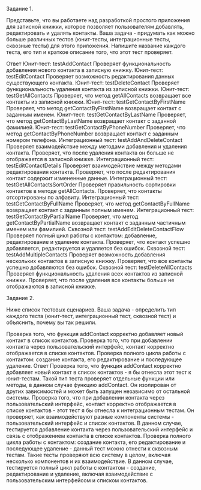 Задание 1.

Представьте, что вы работаете над разработкой простого приложения для записной книжки,
которое позволяет пользователям добавлять, редактировать и удалять контакты.
Ваша задача - придумать как можно больше различных тестов (юнит-тесты, интеграционные тесты, сквозные тесты) для этого приложения.
Напишите название каждого теста, его тип и краткое описание того, что этот тест проверяет.

Ответ
Юнит-тест: testAddContact Проверяет функциональность добавления нового контакта в записную книжку.
Юнит-тест: testEditContact Проверяет возможность редактирования данных существующего контакта.
Юнит-тест: testDeleteContact Проверяет функциональность удаления контакта из записной книжки.
Юнит-тест: testGetAllContacts Проверяет, что метод getAllContacts возвращает все контакты из записной книжки.
Юнит-тест: testGetContactByFirstName Проверяет, что метод getContactByFirstName возвращает контакт с заданным именем.
Юнит-тест: testGetContactByLastName Проверяет, что метод getContactByLastName возвращает контакт с заданной фамилией.
Юнит-тест: testGetContactByPhoneNumber Проверяет, что метод getContactByPhoneNumber возвращает контакт с заданным номером телефона.
Интеграционный тест: testAddAndDeleteContact Проверяет взаимодействие между методами добавления и удаления контакта. Проверяет, что после удаления контакта он больше не отображается в записной книжке.
Интеграционный тест: testEditContactDetails Проверяет взаимодействие между методами редактирования контакта. Проверяет, что после редактирования контакт содержит измененные данные.
Интеграционный тест: testGetAllContactsSortOrder Проверяет правильность сортировки контактов в методе getAllContacts. Проверяет, что контакты отсортированы по алфавиту.
Интеграционный тест: testGetContactByFullName Проверяет, что метод getContactByFullName возвращает контакт с заданным полным именем.
Интеграционный тест: testGetContactByPartialName Проверяет, что метод getContactByPartialName возвращает контакт с заданным частичным именем или фамилией.
Сквозной тест: testAddEditDeleteContactFlow Проверяет полный цикл работы с контактом: добавление, редактирование и удаление контакта. Проверяет, что контакт успешно добавляется, редактируется и удаляется без ошибок.
Сквозной тест: testAddMultipleContacts Проверяет возможность добавления нескольких контактов в записную книжку. Проверяет, что все контакты успешно добавляются без ошибок.
Сквозной тест: testDeleteAllContacts Проверяет функциональность удаления всех контактов из записной книжки. Проверяет, что после удаления все контакты больше не отображаются в записной книжке.

Задание 2.

Ниже список тестовых сценариев.
Ваша задача - определить тип каждого теста (юнит-тест, интеграционный тест, сквозной тест) и объяснить, почему вы так решили.

Проверка того, что функция addContact корректно добавляет новый контакт в список контактов.
Проверка того, что при добавлении контакта через пользовательский интерфейс, контакт корректно отображается в списке контактов.
Проверка полного цикла работы с контактом: создание контакта, его редактирование и последующее удаление.
Ответ
Проверка того, что функция addContact корректно добавляет новый контакт в список контактов - я бы отнесла этот тест к юнит-тестам. Такой тип теста проверяет отдельные функции или методы, в данном случае функцию addContact. Он изолирован от других зависимостей и может быть запущен независимо от остальной системы.
Проверка того, что при добавлении контакта через пользовательский интерфейс, контакт корректно отображается в списке контактов - этот тест я бы отнесла к интеграционным тестам. Он проверяет, как взаимодействуют разные компоненты системы - пользовательский интерфейс и список контактов. В данном случае, тестируется добавление контакта через пользовательский интерфейс и связь с отображением контакта в списке контактов.
Проверка полного цикла работы с контактом: создание контакта, его редактирование и последующее удаление - данный тест можно отнести к сквозным тестам. Такие тесты проверяют всю систему в целом, включая несколько компонентов и их взаимодействие. В данном случае, тестируется полный цикл работы с контактом - создание, редактирование и удаление, включая взаимодействие с пользовательским интерфейсом и списком контактов.